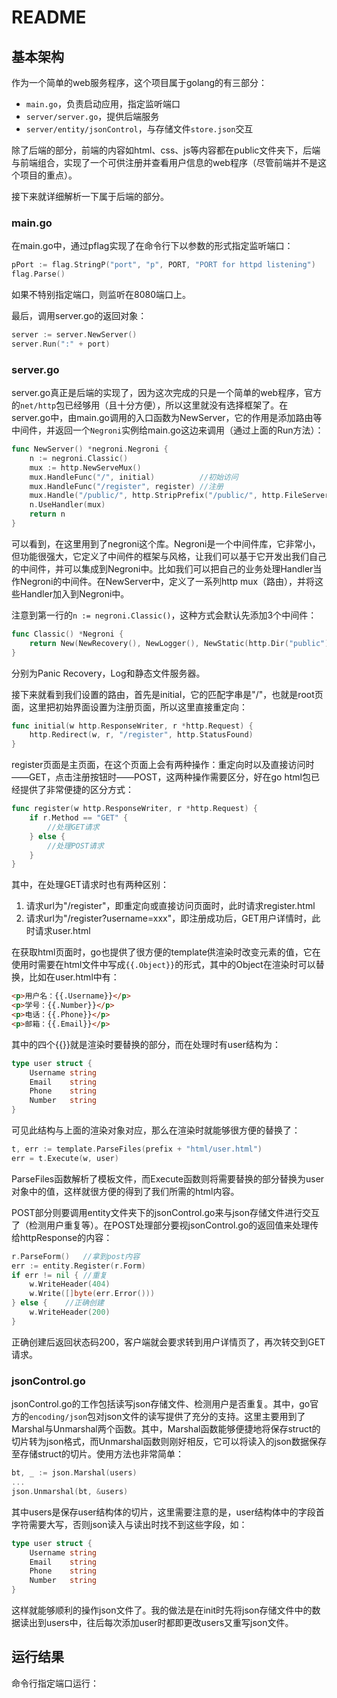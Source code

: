 # README

## 基本架构

作为一个简单的web服务程序，这个项目属于golang的有三部分：

- `main.go`，负责启动应用，指定监听端口
- `server/server.go`，提供后端服务
- `server/entity/jsonControl`，与存储文件`store.json`交互

除了后端的部分，前端的内容如html、css、js等内容都在public文件夹下，后端与前端组合，实现了一个可供注册并查看用户信息的web程序（尽管前端并不是这个项目的重点）。

接下来就详细解析一下属于后端的部分。



### main.go

在main.go中，通过pflag实现了在命令行下以参数的形式指定监听端口：

```go
pPort := flag.StringP("port", "p", PORT, "PORT for httpd listening")
flag.Parse()
```

如果不特别指定端口，则监听在8080端口上。

最后，调用server.go的返回对象：

```go
server := server.NewServer()
server.Run(":" + port)
```



### server.go

server.go真正是后端的实现了，因为这次完成的只是一个简单的web程序，官方的`net/http`包已经够用（且十分方便），所以这里就没有选择框架了。在server.go中，由main.go调用的入口函数为NewServer，它的作用是添加路由等中间件，并返回一个`Negroni`实例给main.go这边来调用（通过上面的Run方法）：

```go
func NewServer() *negroni.Negroni {
	n := negroni.Classic()
	mux := http.NewServeMux()
	mux.HandleFunc("/", initial)          //初始访问
	mux.HandleFunc("/register", register) //注册
	mux.Handle("/public/", http.StripPrefix("/public/", http.FileServer(http.Dir("server/public/"))))	//静态文件
	n.UseHandler(mux)
	return n
}
```

可以看到，在这里用到了negroni这个库。Negroni是一个中间件库，它非常小，但功能很强大，它定义了中间件的框架与风格，让我们可以基于它开发出我们自己的中间件，并可以集成到Negroni中。比如我们可以把自己的业务处理Handler当作Negroni的中间件。在NewServer中，定义了一系列http mux（路由），并将这些Handler加入到Negroni中。

注意到第一行的`n := negroni.Classic()`，这种方式会默认先添加3个中间件：

```go
func Classic() *Negroni {
	return New(NewRecovery(), NewLogger(), NewStatic(http.Dir("public")))
}
```

分别为Panic Recovery，Log和静态文件服务器。

接下来就看到我们设置的路由，首先是initial，它的匹配字串是"/"，也就是root页面，这里把初始界面设置为注册页面，所以这里直接重定向：

```go
func initial(w http.ResponseWriter, r *http.Request) {
	http.Redirect(w, r, "/register", http.StatusFound)
}
```

register页面是主页面，在这个页面上会有两种操作：重定向时以及直接访问时——GET，点击注册按钮时——POST，这两种操作需要区分，好在go html包已经提供了非常便捷的区分方式：

```go
func register(w http.ResponseWriter, r *http.Request) {
	if r.Method == "GET" {
		//处理GET请求
	} else {
		//处理POST请求
	}
}
```

其中，在处理GET请求时也有两种区别：

1. 请求url为"/register"，即重定向或直接访问页面时，此时请求register.html
2. 请求url为"/register?username=xxx"，即注册成功后，GET用户详情时，此时请求user.html

在获取html页面时，go也提供了很方便的template供渲染时改变元素的值，它在使用时需要在html文件中写成`{{.Object}}`的形式，其中的Object在渲染时可以替换，比如在user.html中有：

```html
<p>用户名：{{.Username}}</p>
<p>学号：{{.Number}}</p>
<p>电话：{{.Phone}}</p>
<p>邮箱：{{.Email}}</p>
```

其中的四个{{}}就是渲染时要替换的部分，而在处理时有user结构为：

```go
type user struct {
	Username string
	Email    string
	Phone    string
	Number   string
}
```

可见此结构与上面的渲染对象对应，那么在渲染时就能够很方便的替换了：

```go
t, err := template.ParseFiles(prefix + "html/user.html")
err = t.Execute(w, user)
```

ParseFiles函数解析了模板文件，而Execute函数则将需要替换的部分替换为user对象中的值，这样就很方便的得到了我们所需的html内容。

POST部分则要调用entity文件夹下的jsonControl.go来与json存储文件进行交互了（检测用户重复等）。在POST处理部分要视jsonControl.go的返回值来处理传给httpResponse的内容：

```go
r.ParseForm()	//拿到post内容
err := entity.Register(r.Form)
if err != nil {	//重复
	w.WriteHeader(404)
	w.Write([]byte(err.Error()))
} else {	//正确创建
	w.WriteHeader(200)
}
```

正确创建后返回状态码200，客户端就会要求转到用户详情页了，再次转交到GET请求。



### jsonControl.go

jsonControl.go的工作包括读写json存储文件、检测用户是否重复。其中，go官方的`encoding/json`包对json文件的读写提供了充分的支持。这里主要用到了Marshal与Unmarshal两个函数。其中，Marshal函数能够便捷地将保存struct的切片转为json格式，而Unmarshal函数则刚好相反，它可以将读入的json数据保存至存储struct的切片。使用方法也非常简单：

```go
bt, _ := json.Marshal(users)
...
json.Unmarshal(bt, &users)
```

其中users是保存user结构体的切片，这里需要注意的是，user结构体中的字段首字符需要大写，否则json读入与读出时找不到这些字段，如：

```go
type user struct {
	Username string
	Email    string
	Phone    string
	Number   string
}
```

这样就能够顺利的操作json文件了。我的做法是在init时先将json存储文件中的数据读出到users中，往后每次添加user时都即更改users又重写json文件。



## 运行结果

命令行指定端口运行：













